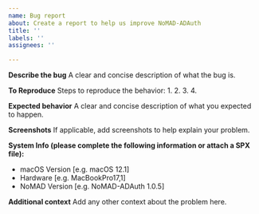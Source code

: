 ```yaml
---
name: Bug report
about: Create a report to help us improve NoMAD-ADAuth
title: ''
labels: ''
assignees: ''

---
```


**Describe the bug**
A clear and concise description of what the bug is.

**To Reproduce**
Steps to reproduce the behavior:
1. 
2. 
3. 
4. 

**Expected behavior**
A clear and concise description of what you expected to happen.

**Screenshots**
If applicable, add screenshots to help explain your problem.

**System Info (please complete the following information or attach a SPX file):**
 - macOS Version [e.g. macOS 12.1]
 - Hardware [e.g. MacBookPro17,1]
 - NoMAD Version [e.g. NoMAD-ADAuth 1.0.5]

**Additional context**
Add any other context about the problem here.
